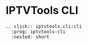 # IPTVTools CLI

```{eval-rst}
.. click:: iptvtools.cli:cli
  :prog: iptvtools-cli
  :nested: short
```
